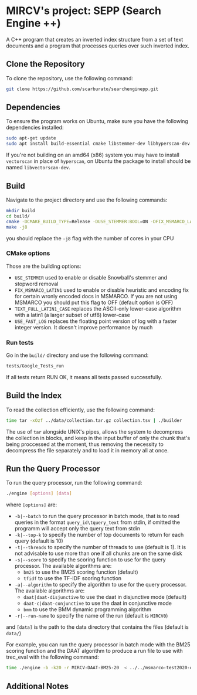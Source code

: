 # MIRCV's project: SEPP (Search Engine ++)

A C++ program that creates an inverted index structure from a set of text documents and a program that processes queries over such inverted index.

## Clone the Repository

To clone the repository, use the following command:

```bash
git clone https://github.com/scarburato/searchenginepp.git
```

## Dependencies

To ensure the program works on Ubuntu, make sure you have the following dependencies installed:

```bash
sudo apt-get update
sudo apt install build-essential cmake libstemmer-dev libhyperscan-dev libpcrecpp-dev
```

If you're not building on an amd64 (x86) system you may have to install `vectorscan` in place of `hyperscan`, on Ubuntu
the package to install should be named `libvectorscan-dev`.

## Build

Navigate to the project directory and use the following commands:

```bash
mkdir build
cd build/
cmake -DCMAKE_BUILD_TYPE=Release -DUSE_STEMMER:BOOL=ON -DFIX_MSMARCO_LATIN1:BOOL=ON -DTEXT_FULL_LATIN1_CASE:BOOL=ON ..
make -j8
```

you should replace the `-j8` flag with the number of cores in your CPU

### CMake options

Those are the building options:

- `USE_STEMMER` used to enable or disable Snowball's stemmer and stopword removal
- `FIX_MSMARCO_LATIN1` used to enable or disable heuristic and encoding fix for certain wronly encoded docs in MSMARCO. If you are not using MSMARCO you should put this flag to OFF (default option is OFF)
- `TEXT_FULL_LATIN1_CASE` replaces the ASCII-only lower-case algorithm with a latin1 (a larger subset of utf8) lower-case
- `USE_FAST_LOG` replaces the floating point version of log with a faster integer version. It doesn't improve performance by much

### Run tests

Go in the `build/` directory and use the following command:

```bash
tests/Google_Tests_run
```

If all tests return RUN OK, it means all tests passed successfully.

## Build the Index

To read the collection efficiently, use the following command:

```bash
time tar -xOzf ../data/collection.tar.gz collection.tsv | ./builder
```

The use of `tar` alongside UNIX's pipes, allows the system to decompress the collection
in blocks, and keep in the input buffer of only the chunk that's being proccessed at the moment,
thus removing the necessity to decompress the file separately and to load it in memory all at once.

## Run the Query Processor

To run the query processor, run the following command:

```bash
./engine [options] [data]
```

where `[options]` are:

- `-b|--batch` to run the query processor in batch mode, that is to read queries in the format `query_id\tquery_text` 
   from stdin, if omitted the programm will accept only the query text from stdin
- `-k|--top-k` to specify the number of top documents to return for each query (default is 10)
- `-t|--threads` to specify the number of threads to use (default is 1). It is not advisable to use more than one if
   all chunks are on the same disk
- `-s|--score` to specify the scoring function to use for the query processor.
  The available algorithms are:
   - `bm25` to use the BM25 scoring function (default)
   - `tfidf` to use the TF-IDF scoring function
- `-a|--algorithm` to specify the algorithm to use for the query processor. The available algorithms are:
   - `daat|daat-disjunctive` to use the daat in disjunctive mode (default)
   - `daat-c|daat-conjunctive` to use the daat in conjunctive mode
   - `bmm` to use the BMM dynamic programming algorithm
- `-r|--run-name` to specify the name of the run (default is `MIRCV0`)

and `[data]` is the path to the data directory that contains the files (default is `data/`)

For example, you can run the query processor in batch mode with the BM25 scoring function and the DAAT algorithm to
produce a run file to use with trec_eval with the following command:

```bash
time ./engine -b -k20 -r MIRCV-DAAT-BM25-20  < ../../msmarco-test2020-queries.tsv > mircv-daat-bm25-20.run
```

## Additional Notes




